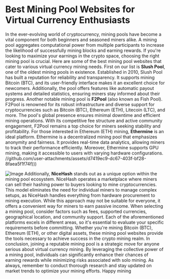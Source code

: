 # Best Mining Pool Websites for Virtual Currency Enthusiasts
In the ever-evolving world of cryptocurrency, mining pools have become a vital component for both beginners and seasoned miners alike. A mining pool aggregates computational power from multiple participants to increase the likelihood of successfully mining blocks and earning rewards. If you're looking to maximize your earnings in the crypto space, choosing the right mining pool is crucial. Here are some of the best mining pool websites that cater to various virtual currency mining needs.
First on our list is **Slush Pool**, one of the oldest mining pools in existence. Established in 2010, Slush Pool has built a reputation for reliability and transparency. It supports mining Bitcoin (BTC), and its user-friendly interface makes it an excellent choice for newcomers. Additionally, the pool offers features like automatic payout systems and detailed statistics, ensuring miners stay informed about their progress.
Another notable mining pool is **F2Pool** (also known as Fish Pool). F2Pool is renowned for its robust infrastructure and diverse support for cryptocurrencies such as Bitcoin (BTC), Ethereum (ETH), Litecoin (LTC), and more. The pool's global presence ensures minimal downtime and efficient mining operations. With its competitive fee structure and active community engagement, F2Pool remains a top choice for miners seeking stability and profitability.
For those interested in Ethereum (ETH) mining, **Ethermine** is an ideal platform. Ethermine is a decentralized mining pool that emphasizes anonymity and fairness. It provides real-time data analytics, allowing miners to track their performance efficiently. Moreover, Ethermine supports GPU mining, making it accessible to users with varying hardware configurations.
 //github.com/user-attachments/assets/d7419ec9-dc67-403f-bf28-8faea5f1f74f)))

![Image](https://github.com/user-attachments/assets/d7419ec9-dc67-403f-bf28-8faea5f1f74f)
Additionally, **NiceHash** stands out as a unique option within the mining pool ecosystem. NiceHash operates a marketplace where miners can sell their hashing power to buyers looking to mine cryptocurrencies. This model eliminates the need for individual miners to manage complex setups, as NiceHash handles everything from hardware procurement to mining execution. While this approach may not be suitable for everyone, it offers a convenient way for miners to earn passive income.
When selecting a mining pool, consider factors such as fees, supported currencies, geographical location, and community support. Each of the aforementioned platforms excels in different areas, so it's essential to evaluate your specific requirements before committing. Whether you're mining Bitcoin (BTC), Ethereum (ETH), or other digital assets, these mining pool websites provide the tools necessary to achieve success in the crypto mining realm.
In conclusion, joining a reputable mining pool is a strategic move for anyone serious about virtual currency mining. By leveraging the collective power of a mining pool, individuals can significantly enhance their chances of earning rewards while minimizing risks associated with solo mining. As always, remember to conduct thorough research and stay updated on market trends to optimize your mining efforts. Happy mining
